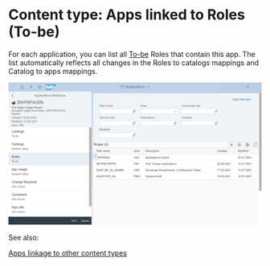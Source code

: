 # Content type: Apps linked to Roles (To-be)

For each application, you can list all [To-be](../../to-be.md) Roles that contain this app. The list automatically reflects all changes in the Roles to catalogs mappings and Catalog to apps mappings.

[![](res/app-roles.png)](res/app-roles.png)

See also:

[Apps linkage to other content types](apps.md#linkage-to-other-content-types)